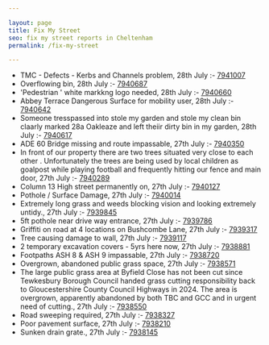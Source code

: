 ```yaml
---

layout: page
title: Fix My Street
seo: fix my street reports in Cheltenham
permalink: /fix-my-street

---
```


<!-- fix_marker starts -->

- TMC - Defects - Kerbs and Channels problem, 28th July :- [7941007](https://www.fixmystreet.com/report/7941007)
- Overflowing bin, 28th July :- [7940687](https://www.fixmystreet.com/report/7940687)
- 'Pedestrian ' white markkng logo needed, 28th July :- [7940660](https://www.fixmystreet.com/report/7940660)
- Abbey Terrace Dangerous Surface for mobility user, 28th July :- [7940642](https://www.fixmystreet.com/report/7940642)
- Someone tresspassed into stole my garden and stole my clean bin claarly marked 28a Oakleaze and left theiir dirty bin in my garden, 28th July :- [7940617](https://www.fixmystreet.com/report/7940617)
- ADE 60 Bridge missing and route impassable, 27th July :- [7940350](https://www.fixmystreet.com/report/7940350)
- In front of our property there are two trees situated very close to each other . Unfortunately the trees are being used by local children as goalpost while playing football and frequently hitting our fence and main door, 27th July :- [7940289](https://www.fixmystreet.com/report/7940289)
- Column 13 High street permanently on, 27th July :- [7940127](https://www.fixmystreet.com/report/7940127)
- Pothole / Surface Damage, 27th July :- [7940014](https://www.fixmystreet.com/report/7940014)
- Extremely long grass and weeds blocking vision and looking extremely untidy., 27th July :- [7939845](https://www.fixmystreet.com/report/7939845)
- 5ft pothole near drive way entrance, 27th July :- [7939786](https://www.fixmystreet.com/report/7939786)
- Griffiti on road at 4 locations on Bushcombe Lane, 27th July :- [7939317](https://www.fixmystreet.com/report/7939317)
- Tree causing damage to wall, 27th July :- [7939117](https://www.fixmystreet.com/report/7939117)
- 2 temporary excavation covers - 5yrs here now, 27th July :- [7938881](https://www.fixmystreet.com/report/7938881)
- Footpaths ASH 8 & ASH 9 impassable, 27th July :- [7938720](https://www.fixmystreet.com/report/7938720)
- Overgrown, abandoned public grass space, 27th July :- [7938571](https://www.fixmystreet.com/report/7938571)
- The large public grass area at Byfield Close has not been cut since Tewkesbury Borough Council handed grass cutting responsibility back to Gloucestershire County Council Highways in 2024. The area is overgrown, apparently abandoned by both TBC and GCC and in urgent need of cutting., 27th July :- [7938550](https://www.fixmystreet.com/report/7938550)
- Road sweeping required, 27th July :- [7938327](https://www.fixmystreet.com/report/7938327)
- Poor pavement surface, 27th July :- [7938210](https://www.fixmystreet.com/report/7938210)
- Sunken drain grate., 27th July :- [7938145](https://www.fixmystreet.com/report/7938145)

<!-- fix_marker ends -->